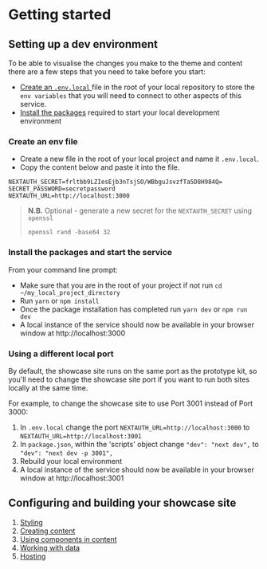 
# Getting started

## Setting up a dev environment

To be able to visualise the changes you make to the theme and content there are a few steps that 
you need to take before you start:

- [Create an `.env.local` ](#create-an-env-file)file in the root of your local repository to store the `env variables` that you will need to connect to other aspects of this service.
- [Install the packages](#install-the-packages-and-start-the-service) required to start your local development environment

### Create an env file

- Create a new file in the root of your local project and name it `.env.local`.
- Copy the content below and paste it into the file.
```dotenv
NEXTAUTH_SECRET=frltbb9LZIesEjb3nTsjSO/WBbguJsvzfTa5D8H984Q=
SECRET_PASSWORD=secretpassword
NEXTAUTH_URL=http://localhost:3000
```
> **N.B.** Optional - generate a new secret for the `NEXTAUTH_SECRET` using `openssl`
>```shell
>openssl rand -base64 32
>```

### Install the packages and start the service

From your command line prompt:

- Make sure that you are in the root of your project if not run `cd ~/my_local_project_directory`
- Run `yarn` or `npm install`
- Once the package installation has completed run `yarn dev` or `npm run dev`
- A local instance of the service should now be available in your browser window at http://localhost:3000

### Using a different local port

By default, the showcase site runs on the same port as the prototype kit, so you'll need to change the showcase site port if you want to run both sites locally at the same time.

For example, to change the showcase site to use Port 3001 instead of Port 3000:

1. In `.env.local` change the port `NEXTAUTH_URL=http://localhost:3000` to `NEXTAUTH_URL=http://localhost:3001`
2. In `package.json`, within the 'scripts' object change `"dev": "next dev",` to `"dev": "next dev -p 3001",`
3. Rebuild your local environment
4. A local instance of the service should now be available in your browser window at http://localhost:3001

## Configuring and building your showcase site

1. [Styling](/docs/1_Styling.md)
2. [Creating content](/docs/2_Content.md)
2. [Using components in content](/docs/3_Components.md)
3. [Working with data](/docs/4_Data.md)
4. [Hosting](/docs/5_Hosting.md)
